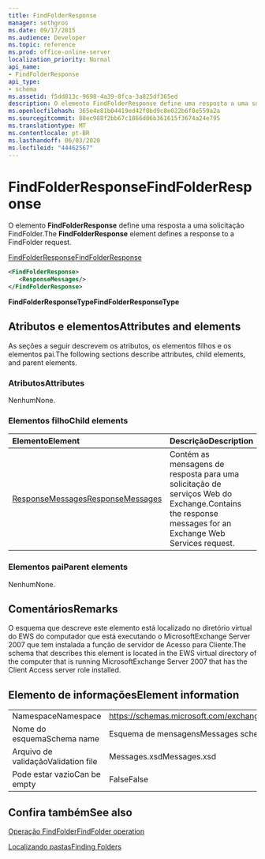 ```yaml
---
title: FindFolderResponse
manager: sethgros
ms.date: 09/17/2015
ms.audience: Developer
ms.topic: reference
ms.prod: office-online-server
localization_priority: Normal
api_name:
- FindFolderResponse
api_type:
- schema
ms.assetid: f5dd813c-9698-4a39-8fca-3a825df365ed
description: O elemento FindFolderResponse define uma resposta a uma solicitação FindFolder.
ms.openlocfilehash: 365e4e81b04419ed42f0bd9c8e022b6f8e559a2a
ms.sourcegitcommit: 88ec988f2bb67c1866d06b361615f3674a24e795
ms.translationtype: MT
ms.contentlocale: pt-BR
ms.lasthandoff: 06/03/2020
ms.locfileid: "44462567"
---
```

# <a name="findfolderresponse"></a><span data-ttu-id="07c41-103">FindFolderResponse</span><span class="sxs-lookup"><span data-stu-id="07c41-103">FindFolderResponse</span></span>

<span data-ttu-id="07c41-104">O elemento **FindFolderResponse** define uma resposta a uma solicitação FindFolder.</span><span class="sxs-lookup"><span data-stu-id="07c41-104">The **FindFolderResponse** element defines a response to a FindFolder request.</span></span> 
  
[<span data-ttu-id="07c41-105">FindFolderResponse</span><span class="sxs-lookup"><span data-stu-id="07c41-105">FindFolderResponse</span></span>](findfolderresponse.md)
  
```xml
<FindFolderResponse>
   <ResponseMessages/>
</FindFolderResponse>
```

 <span data-ttu-id="07c41-106">**FindFolderResponseType**</span><span class="sxs-lookup"><span data-stu-id="07c41-106">**FindFolderResponseType**</span></span>
## <a name="attributes-and-elements"></a><span data-ttu-id="07c41-107">Atributos e elementos</span><span class="sxs-lookup"><span data-stu-id="07c41-107">Attributes and elements</span></span>

<span data-ttu-id="07c41-108">As seções a seguir descrevem os atributos, os elementos filhos e os elementos pai.</span><span class="sxs-lookup"><span data-stu-id="07c41-108">The following sections describe attributes, child elements, and parent elements.</span></span>
  
### <a name="attributes"></a><span data-ttu-id="07c41-109">Atributos</span><span class="sxs-lookup"><span data-stu-id="07c41-109">Attributes</span></span>

<span data-ttu-id="07c41-110">Nenhum</span><span class="sxs-lookup"><span data-stu-id="07c41-110">None.</span></span>
  
### <a name="child-elements"></a><span data-ttu-id="07c41-111">Elementos filho</span><span class="sxs-lookup"><span data-stu-id="07c41-111">Child elements</span></span>

|<span data-ttu-id="07c41-112">**Elemento**</span><span class="sxs-lookup"><span data-stu-id="07c41-112">**Element**</span></span>|<span data-ttu-id="07c41-113">**Descrição**</span><span class="sxs-lookup"><span data-stu-id="07c41-113">**Description**</span></span>|
|:-----|:-----|
|[<span data-ttu-id="07c41-114">ResponseMessages</span><span class="sxs-lookup"><span data-stu-id="07c41-114">ResponseMessages</span></span>](responsemessages.md) <br/> |<span data-ttu-id="07c41-115">Contém as mensagens de resposta para uma solicitação de serviços Web do Exchange.</span><span class="sxs-lookup"><span data-stu-id="07c41-115">Contains the response messages for an Exchange Web Services request.</span></span>  <br/> |
   
### <a name="parent-elements"></a><span data-ttu-id="07c41-116">Elementos pai</span><span class="sxs-lookup"><span data-stu-id="07c41-116">Parent elements</span></span>

<span data-ttu-id="07c41-117">Nenhum</span><span class="sxs-lookup"><span data-stu-id="07c41-117">None.</span></span>
  
## <a name="remarks"></a><span data-ttu-id="07c41-118">Comentários</span><span class="sxs-lookup"><span data-stu-id="07c41-118">Remarks</span></span>

<span data-ttu-id="07c41-119">O esquema que descreve este elemento está localizado no diretório virtual do EWS do computador que está executando o MicrosoftExchange Server 2007 que tem instalada a função de servidor de Acesso para Cliente.</span><span class="sxs-lookup"><span data-stu-id="07c41-119">The schema that describes this element is located in the EWS virtual directory of the computer that is running MicrosoftExchange Server 2007 that has the Client Access server role installed.</span></span>
  
## <a name="element-information"></a><span data-ttu-id="07c41-120">Elemento de informações</span><span class="sxs-lookup"><span data-stu-id="07c41-120">Element information</span></span>

|||
|:-----|:-----|
|<span data-ttu-id="07c41-121">Namespace</span><span class="sxs-lookup"><span data-stu-id="07c41-121">Namespace</span></span>  <br/> |https://schemas.microsoft.com/exchange/services/2006/messages  <br/> |
|<span data-ttu-id="07c41-122">Nome do esquema</span><span class="sxs-lookup"><span data-stu-id="07c41-122">Schema name</span></span>  <br/> |<span data-ttu-id="07c41-123">Esquema de mensagens</span><span class="sxs-lookup"><span data-stu-id="07c41-123">Messages schema</span></span>  <br/> |
|<span data-ttu-id="07c41-124">Arquivo de validação</span><span class="sxs-lookup"><span data-stu-id="07c41-124">Validation file</span></span>  <br/> |<span data-ttu-id="07c41-125">Messages.xsd</span><span class="sxs-lookup"><span data-stu-id="07c41-125">Messages.xsd</span></span>  <br/> |
|<span data-ttu-id="07c41-126">Pode estar vazio</span><span class="sxs-lookup"><span data-stu-id="07c41-126">Can be empty</span></span>  <br/> |<span data-ttu-id="07c41-127">False</span><span class="sxs-lookup"><span data-stu-id="07c41-127">False</span></span>  <br/> |
   
## <a name="see-also"></a><span data-ttu-id="07c41-128">Confira também</span><span class="sxs-lookup"><span data-stu-id="07c41-128">See also</span></span>



[<span data-ttu-id="07c41-129">Operação FindFolder</span><span class="sxs-lookup"><span data-stu-id="07c41-129">FindFolder operation</span></span>](findfolder-operation.md)


[<span data-ttu-id="07c41-130">Localizando pastas</span><span class="sxs-lookup"><span data-stu-id="07c41-130">Finding Folders</span></span>](https://msdn.microsoft.com/library/9124d868-017a-43f0-b915-5c0082cacec9%28Office.15%29.aspx)

